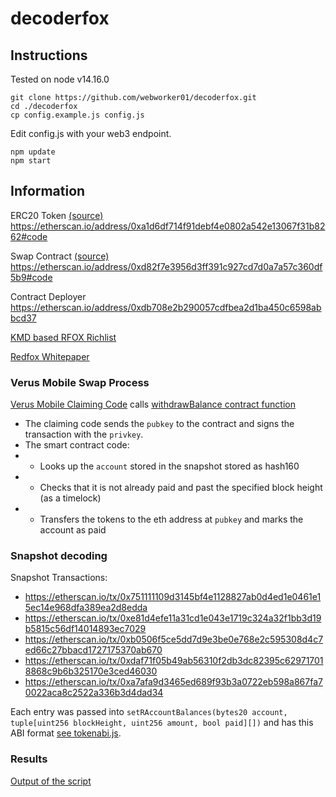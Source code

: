 # decoderfox

## Instructions

Tested on node v14.16.0

```
git clone https://github.com/webworker01/decoderfox.git
cd ./decoderfox
cp config.example.js config.js
```
Edit config.js with your web3 endpoint.
```
npm update
npm start
```

## Information

ERC20 Token [(source)](./RedFoxToken.sol) https://etherscan.io/address/0xa1d6df714f91debf4e0802a542e13067f31b8262#code

Swap Contract [(source)](./RedFoxMigration.sol#L807) https://etherscan.io/address/0xd82f7e3956d3ff391c927cd7d0a7a57c360df5b9#code

Contract Deployer https://etherscan.io/address/0xdb708e2b290057cdfbea2d1ba450c6598abbcd37

[KMD based RFOX Richlist](https://dexstats.info/richlist.php?asset=rfox)

[Redfox Whitepaper](https://docsend.com/view/a2kfkrmgcmwvs2rq)

### Verus Mobile Swap Process
[Verus Mobile Claiming Code](https://github.com/VerusCoin/Verus-Mobile/blob/v0.2.0-beta-2/src/utils/api/channels/erc20/requests/specific/rfox/claimAccountBalance.js#L34-L54) calls [withdrawBalance contract function](https://github.com/webworker01/decoderfox/blob/main/RedFoxMigration.sol#L947-L969)

* The claiming code sends the `pubkey` to the contract and signs the transaction with the `privkey`.
* The smart contract code:
* * Looks up the `account` stored in the snapshot stored as hash160
* * Checks that it is not already paid and past the specified block height (as a timelock)
* * Transfers the tokens to the eth address at `pubkey` and marks the account as paid

### Snapshot decoding
Snapshot Transactions:
* https://etherscan.io/tx/0x751111109d3145bf4e1128827ab0d4ed1e0461e15ec14e968dfa389ea2d8edda
* https://etherscan.io/tx/0xe81d4efe11a31cd1e043e1719c324a32f1bb3d19b5815c56df14014893ec7029
* https://etherscan.io/tx/0xb0506f5ce5dd7d9e3be0e768e2c595308d4c7ed66c27bbacd1727175370ab670
* https://etherscan.io/tx/0xdaf71f05b49ab56310f2db3dc82395c629717018868c9b6b325170e3ced46030
* https://etherscan.io/tx/0xa7afa9d3465ed689f93b3a0722eb598a867fa70022aca8c2522a336b3d4dad34

Each entry was passed into `setRAccountBalances(bytes20 account, tuple[uint256 blockHeight, uint256 amount, bool paid][])` and has this ABI format [see tokenabi.js](./tokenabi.js#L398-L436).

### Results

[Output of the script](./output.txt)
